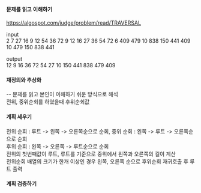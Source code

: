 #### 문제를 읽고 이해하기
https://algospot.com/judge/problem/read/TRAVERSAL

input</br>
2
7
27 16 9 12 54 36 72
9 12 16 27 36 54 72
6
409 479 10 838 150 441
409 10 479 150 838 441


output</br>
12 9 16 36 72 54 27
10 150 441 838 479 409
 
#### 재정의와 추상화<br>
-- 문제를 읽고 본인이 이해하기 쉬운 방식으로 해석<br>
전위, 중위순회를 하였을때 후위순회값

#### 계획 세우기<br>
전위 순회 : 루트 -> 왼쪽 -> 오른쪽순으로 순회, 중위 순회 : 왼쪽 -> 루트 -> 오른쪽순으로 순회<br>
후위 순회 : 왼쪽 -> 오른쪽 -> 루트순으로 순회<br>
전위의 첫번째값이 루트, 루트를 기준으로 중위에서 왼쪽과 오른쪽의 길이 계산<br>
전위순회 배열의 크기가 한개 이상인 경우 왼쪽, 오른쪽 순으로 후위순회 재귀호출 후 루트 출력<br>

#### 계획 검증하기
